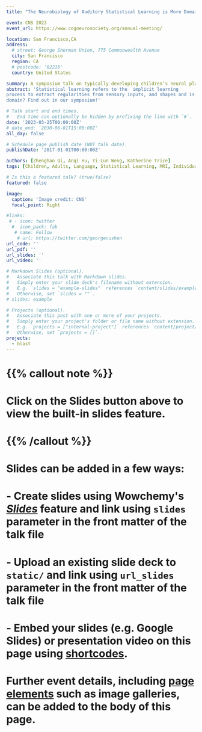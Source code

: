 ```yaml
---
title: "The Neurobiology of Auditory Statistical Learning is More Domain-Specific Early in Life"

event: CNS 2023
event_url: https://www.cogneurosociety.org/annual-meeting/

location: San Francisco,CA
address:
  # street: George Sherman Union, 775 Commonwealth Avenue
  city: San Francisco
  region: CA
  # postcode: '02215'
  country: United States

summary: A symposium talk on typically developing children’s neural plasticity during statistical learning.
abstract: 'Statistical learning refers to the  implicit learning
process to extract regularities from sensory inputs, and shapes and is shaped in turn by language development. Furthermore, behaviorally, children learn statistical regularities much faster than adults. What are the developmental changes in the brain that underpin learning new patterns in the linguistic
domain? Find out in our symposium!'

# Talk start and end times.
#   End time can optionally be hidden by prefixing the line with `#`.
date: '2023-03-25T00:00:00Z'
# date_end: '2030-06-01T15:00:00Z'
all_day: false

# Schedule page publish date (NOT talk date).
publishDate: '2017-01-01T00:00:00Z'

authors: [Zhenghan Qi, Anqi Hu, Yi-Lun Weng, Katherine Trice]
tags: [Children, Adults, Language, Statistical Learning, MRI, Individual Differences]

# Is this a featured talk? (true/false)
featured: false

image:
  caption: 'Image credit: CNS'
  focal_point: Right

#links:
 # - icon: twitter
  #  icon_pack: fab
   # name: Follow
    # url: https://twitter.com/georgecushen
url_code: ''
url_pdf: ''
url_slides: ''
url_video: ''

# Markdown Slides (optional).
#   Associate this talk with Markdown slides.
#   Simply enter your slide deck's filename without extension.
#   E.g. `slides = "example-slides"` references `content/slides/example-slides.md`.
#   Otherwise, set `slides = ""`.
# slides: example

# Projects (optional).
#   Associate this post with one or more of your projects.
#   Simply enter your project's folder or file name without extension.
#   E.g. `projects = ["internal-project"]` references `content/project/deep-learning/index.md`.
#   Otherwise, set `projects = []`.
projects:
  - blast
---
```


# {{% callout note %}}
# Click on the **Slides** button above to view the built-in slides feature.
# {{% /callout %}}

# Slides can be added in a few ways:

# - **Create** slides using Wowchemy's [_Slides_](https://wowchemy.com/docs/managing-content/#create-slides) feature and link using `slides` parameter in the front matter of the talk file
# - **Upload** an existing slide deck to `static/` and link using `url_slides` parameter in the front matter of the talk file
# - **Embed** your slides (e.g. Google Slides) or presentation video on this page using [shortcodes](https://wowchemy.com/docs/writing-markdown-latex/).
# 
# Further event details, including [page elements](https://wowchemy.com/docs/writing-markdown-latex/) such as image galleries, can be added to the body of this page.
